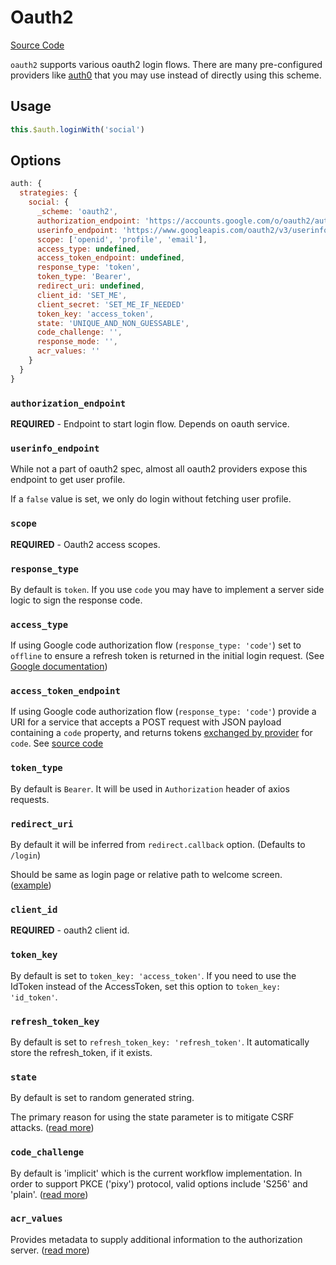 # Oauth2

[Source Code](https://github.com/nuxt-community/auth-module/blob/dev/lib/schemes/oauth2.js)

`oauth2` supports various oauth2 login flows. There are many pre-configured providers like [auth0](../providers/auth0.md) that you may use instead of directly using this scheme.

## Usage

```js
this.$auth.loginWith('social')
```

## Options

```js
auth: {
  strategies: {
    social: {
      _scheme: 'oauth2',
      authorization_endpoint: 'https://accounts.google.com/o/oauth2/auth',
      userinfo_endpoint: 'https://www.googleapis.com/oauth2/v3/userinfo',
      scope: ['openid', 'profile', 'email'],
      access_type: undefined,
      access_token_endpoint: undefined,
      response_type: 'token',
      token_type: 'Bearer',
      redirect_uri: undefined,
      client_id: 'SET_ME',
      client_secret: 'SET_ME_IF_NEEDED'
      token_key: 'access_token',
      state: 'UNIQUE_AND_NON_GUESSABLE',
      code_challenge: '',
      response_mode: '',
      acr_values: ''
    }
  }
}
```

### `authorization_endpoint`

**REQUIRED** - Endpoint to start login flow. Depends on oauth service.

### `userinfo_endpoint`

While not a part of oauth2 spec, almost all oauth2 providers expose this endpoint to get user profile.

If a `false` value is set, we only do login without fetching user profile.

### `scope`

**REQUIRED** -  Oauth2 access scopes.

### `response_type`

By default is `token`. If you use `code` you may have to implement a server side logic to sign the response code.

### `access_type`

If using Google code authorization flow (`response_type: 'code'`) set to `offline` to ensure a refresh token is returned in the initial login request. (See [Google documentation](https://developers.google.com/identity/protocols/OpenIDConnect#refresh-tokens))

### `access_token_endpoint`

If using Google code authorization flow (`response_type: 'code'`) provide a URI for a service that accepts a POST request with JSON payload containing a `code` property, and returns tokens [exchanged by provider](https://developers.google.com/identity/protocols/OpenIDConnect#exchangecode) for `code`. See [source code](https://github.com/nuxt-community/auth-module/blob/dev/lib/schemes/oauth2.js)

### `token_type`

By default is `Bearer`. It will be used in `Authorization` header of axios requests.

### `redirect_uri`

By default it will be inferred from `redirect.callback` option. (Defaults to `/login`)

Should be same as login page or relative path to welcome screen. ([example](https://github.com/nuxt-community/auth-module/blob/dev/examples/demo/pages/callback.vue))

### `client_id`

**REQUIRED** - oauth2 client id.

### `token_key`

By default is set to `token_key: 'access_token'`. If you need to use the IdToken instead of the AccessToken, set this option to `token_key: 'id_token'`.

### `refresh_token_key`

By default is set to `refresh_token_key: 'refresh_token'`. It automatically store the refresh_token, if it exists.

### `state`

By default is set to random generated string.

The primary reason for using the state parameter is to mitigate CSRF attacks. ([read more](https://auth0.com/docs/protocols/oauth2/oauth-state))

### `code_challenge`

By default is 'implicit' which is the current workflow implementation. In order to support PKCE ('pixy') protocol, valid options include 'S256' and 'plain'. ([read more](https://tools.ietf.org/html/rfc7636))

### `acr_values`

Provides metadata to supply additional information to the authorization server. ([read more](https://ldapwiki.com/wiki/Acr_values))
